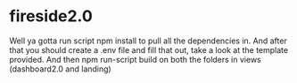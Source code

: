 # fireside2.0
Well ya gotta run script npm install to pull all the dependencies in.
And after that you should create a .env file and fill that out, take a look at the template provided.
And then npm run-script build on both the folders in views (dashboard2.0 and landing)
